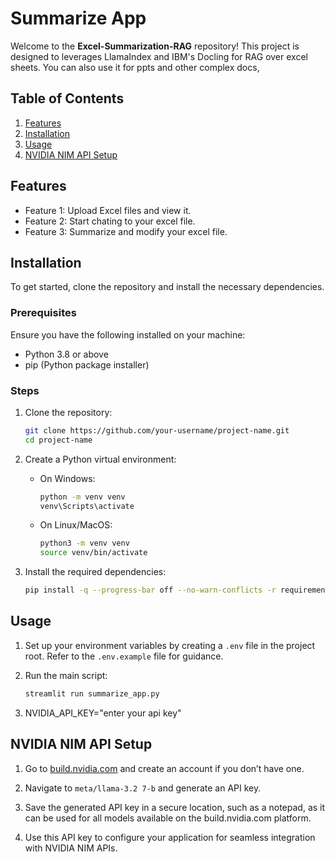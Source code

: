 # Summarize App

Welcome to the **Excel-Summarization-RAG** repository! This project is designed to leverages LlamaIndex and IBM's Docling for RAG over excel sheets. You can also use it for ppts and other complex docs,

## Table of Contents

1. [Features](#features)
2. [Installation](#installation)
3. [Usage](#usage)
4. [NVIDIA NIM API Setup](#nvidia-nim-api-setup)


## Features

- Feature 1: Upload Excel files and view it.
- Feature 2: Start chating to your excel file.
- Feature 3: Summarize and modify your excel file.

## Installation

To get started, clone the repository and install the necessary dependencies.

### Prerequisites

Ensure you have the following installed on your machine:

- Python 3.8 or above
- pip (Python package installer)

### Steps

1. Clone the repository:

   ```bash
   git clone https://github.com/your-username/project-name.git
   cd project-name
   ```

2. Create a Python virtual environment:

   - On Windows:

     ```bash
     python -m venv venv
     venv\Scripts\activate
     ```

   - On Linux/MacOS:

     ```bash
     python3 -m venv venv
     source venv/bin/activate
     ```

3. Install the required dependencies:

   ```bash
   pip install -q --progress-bar off --no-warn-conflicts -r requirements.txt python-dotenv
   ```

## Usage

1. Set up your environment variables by creating a `.env` file in the project root. Refer to the `.env.example` file for guidance.

2. Run the main script:

   ```bash
   streamlit run summarize_app.py
   ```

3. NVIDIA_API_KEY="enter your api key"

## NVIDIA NIM API Setup

1. Go to [build.nvidia.com](https://build.nvidia.com) and create an account if you don’t have one.

2. Navigate to `meta/llama-3.2 7-b` and generate an API key.

3. Save the generated API key in a secure location, such as a notepad, as it can be used for all models available on the build.nvidia.com platform.

4. Use this API key to configure your application for seamless integration with NVIDIA NIM APIs.


